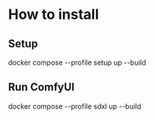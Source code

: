 # How to install

## Setup
docker compose --profile setup up --build

## Run ComfyUI
docker compose --profile sdxl up --build
